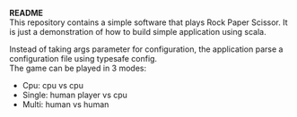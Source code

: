 **README**  
This repository contains a simple software that plays Rock Paper Scissor. 
It is just a demonstration of how to build simple application using scala.

Instead of taking args parameter for configuration, the application parse a configuration file 
using typesafe config.  
The game can be played in 3 modes:
* Cpu: cpu vs cpu
* Single: human player vs cpu 
* Multi: human vs human

